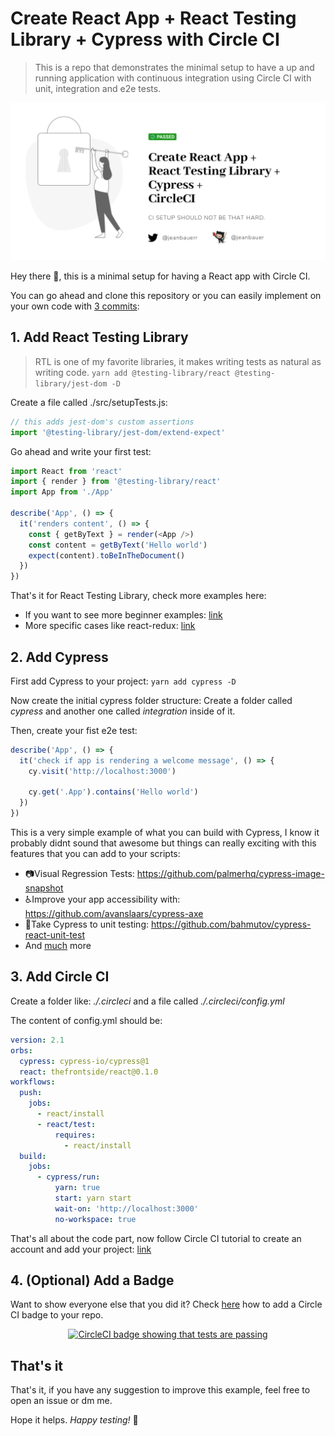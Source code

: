 # Create React App + React Testing Library + Cypress with Circle CI
> This is a repo that demonstrates the minimal setup to have a up and running application with continuous integration using Circle CI with unit, integration and e2e tests.

<p align="center">
  <img alt="Should not be that hard to setup a continuous integration project with Create React App, React Testing Library , Cypress with Circle CI" src="./cover.png">
</p>

Hey there 👋, this is a minimal setup for having a React app with Circle CI.

You can go ahead and clone this repository or you can easily implement on your own code with [3 commits](https://github.com/jeanbauer/cra-rtl-cypress-circleci/commits/master):




## 1. Add React Testing Library
> RTL is one of my favorite libraries, it makes writing tests as natural as writing code.
`yarn add @testing-library/react @testing-library/jest-dom -D`

Create a file called ./src/setupTests.js:
```js
// this adds jest-dom's custom assertions
import '@testing-library/jest-dom/extend-expect'
```

Go ahead and write your first test:
```js
import React from 'react'
import { render } from '@testing-library/react'
import App from './App'

describe('App', () => {
  it('renders content', () => {
    const { getByText } = render(<App />)
    const content = getByText('Hello world')
    expect(content).toBeInTheDocument()
  })
})
```

That's it for React Testing Library, check more examples here:
- If you want to see more beginner examples: [link](https://testing-library.com/docs/react-testing-library/example-intro)
- More specific cases like react-redux: [link](https://github.com/kentcdodds/react-testing-library-examples/tree/master/src/__tests__)


## 2. Add Cypress
First add Cypress to your project: `yarn add cypress -D`

Now create the initial cypress folder structure:
Create a folder called _cypress_ and another one called _integration_ inside of it.

Then, create your fist e2e test:
```javascript
describe('App', () => {
  it('check if app is rendering a welcome message', () => {
    cy.visit('http://localhost:3000')

    cy.get('.App').contains('Hello world')
  })
})
```

This is a very simple example of what you can build with Cypress, I know it probably didnt sound that awesome but things can really exciting with this features that you can add to your scripts:
- 📷Visual Regression Tests: https://github.com/palmerhq/cypress-image-snapshot
- ♿Improve your app accessibility with: https://github.com/avanslaars/cypress-axe
- 🤯Take Cypress to unit testing: https://github.com/bahmutov/cypress-react-unit-test
- And [much](https://docs.cypress.io/plugins/index.html) more

## 3. Add Circle CI
Create a folder like: _./.circleci_ and a file called _./.circleci/config.yml_

The content of config.yml should be:
```yml
version: 2.1
orbs:
  cypress: cypress-io/cypress@1
  react: thefrontside/react@0.1.0
workflows:
  push:
    jobs:
      - react/install
      - react/test:
          requires:
            - react/install
  build:
    jobs:
      - cypress/run:
          yarn: true
          start: yarn start
          wait-on: 'http://localhost:3000'
          no-workspace: true
```

That's all about the code part, now follow Circle CI tutorial to create an account and add your project: [link](https://circleci.com/docs/2.0/project-build/)

## 4. (Optional) Add a Badge

Want to show everyone else that you did it? Check [here](https://circleci.com/docs/2.0/status-badges/#steps) how to add a Circle CI badge to your repo.

<p align="center">
  <a href="https://circleci.com/gh/jeanbauer/cra-rtl-cypress-circleci/tree/master" title="CircleCI badge showing that tests are passing">
    <img alt="CircleCI badge showing that tests are passing" src="https://circleci.com/gh/jeanbauer/cra-rtl-cypress-circleci/tree/master.svg?style=svg">
  </a>
</p>

## That's it

That's it, if you have any suggestion to improve this example, feel free to open an issue or dm me.

Hope it helps. _Happy testing!_ 👋
